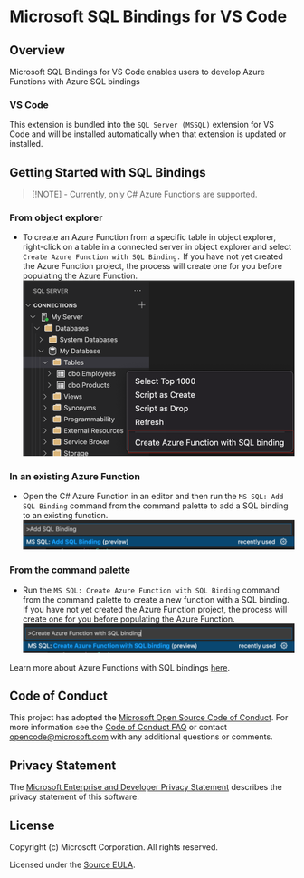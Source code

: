 # Microsoft SQL Bindings for VS Code

## Overview

Microsoft SQL Bindings for VS Code enables users to develop Azure Functions with Azure SQL bindings

### VS Code

This extension is bundled into the `SQL Server (MSSQL)` extension for VS Code and will be installed automatically when that extension is updated or installed.

## Getting Started with SQL Bindings
> [!NOTE] - Currently, only C# Azure Functions are supported.

### From object explorer
* To create an Azure Function from a specific table in object explorer, right-click on a table in a connected server in object explorer and select `Create Azure Function with SQL Binding.` If you have not yet created the Azure Function project, the process will create one for you before populating the Azure Function.
![Add SQL Binding in command palette](media/CreateAzFuncTableOE.png)

### In an existing Azure Function
* Open the C# Azure Function in an editor and then run the `MS SQL: Add SQL Binding` command from the command palette to add a SQL binding to an existing function.
![Add SQL Binding in command palette](media/AddSQLBinding.png)

### From the command palette
* Run the `MS SQL: Create Azure Function with SQL Binding` command from the command palette to create a new function with a SQL binding. If you have not yet created the Azure Function project, the process will create one for you before populating the Azure Function.
![Add SQL Binding in command palette](media/CreateAzFunc.png)

Learn more about Azure Functions with SQL bindings [here](https://aka.ms/sqlbindings).

## Code of Conduct

This project has adopted the [Microsoft Open Source Code of Conduct](https://opensource.microsoft.com/codeofconduct/). For more information see the [Code of Conduct FAQ](https://opensource.microsoft.com/codeofconduct/faq/) or contact [opencode@microsoft.com](mailto:opencode@microsoft.com) with any additional questions or comments.

## Privacy Statement

The [Microsoft Enterprise and Developer Privacy Statement](https://privacy.microsoft.com/privacystatement) describes the privacy statement of this software.

## License

Copyright (c) Microsoft Corporation. All rights reserved.

Licensed under the [Source EULA](https://raw.githubusercontent.com/Microsoft/azuredatastudio/main/LICENSE.txt).
